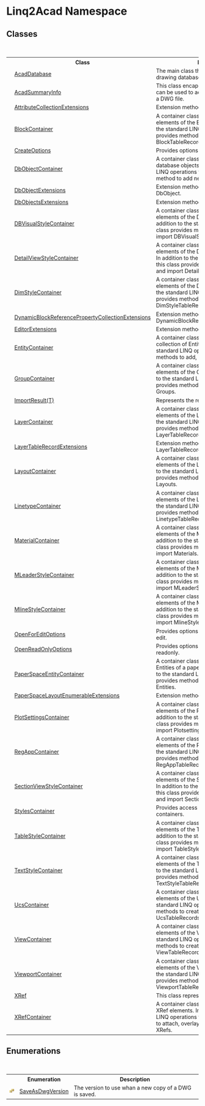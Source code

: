 # Linq2Acad Namespace

## Classes
&nbsp;<table><tr><th></th><th>Class</th><th>Description</th></tr><tr><td>![Public class](media/pubclass.gif "Public class")</td><td><a href="T_Linq2Acad_AcadDatabase.md">AcadDatabase</a></td><td>
The main class that provides access to the drawing database.</td></tr><tr><td>![Public class](media/pubclass.gif "Public class")</td><td><a href="T_Linq2Acad_AcadSummaryInfo.md">AcadSummaryInfo</a></td><td>
This class encapsulates a set of strings that can be used to add additional information to a DWG file.</td></tr><tr><td>![Public class](media/pubclass.gif "Public class")</td><td><a href="T_Linq2Acad_AttributeCollectionExtensions.md">AttributeCollectionExtensions</a></td><td>
Extension methods for AttributeCollections.</td></tr><tr><td>![Public class](media/pubclass.gif "Public class")</td><td><a href="T_Linq2Acad_BlockContainer.md">BlockContainer</a></td><td>
A container class that provides access to the elements of the Block table. In addition to the standard LINQ operations this class provides methods to create, add and import BlockTableRecords.</td></tr><tr><td>![Public class](media/pubclass.gif "Public class")</td><td><a href="T_Linq2Acad_CreateOptions.md">CreateOptions</a></td><td>
Provides options for creating a database.</td></tr><tr><td>![Public class](media/pubclass.gif "Public class")</td><td><a href="T_Linq2Acad_DbObjectContainer.md">DbObjectContainer</a></td><td>
A container class that provides access to all database objects. In addition to the standard LINQ operations this class provides a method to add newly created DBObjects.</td></tr><tr><td>![Public class](media/pubclass.gif "Public class")</td><td><a href="T_Linq2Acad_DbObjectExtensions.md">DbObjectExtensions</a></td><td>
Extension methods for instances of DbObject.</td></tr><tr><td>![Public class](media/pubclass.gif "Public class")</td><td><a href="T_Linq2Acad_DbObjectsExtensions.md">DbObjectsExtensions</a></td><td>
Extension methods for IEnumerable<DBObject>.</td></tr><tr><td>![Public class](media/pubclass.gif "Public class")</td><td><a href="T_Linq2Acad_DBVisualStyleContainer.md">DBVisualStyleContainer</a></td><td>
A container class that provides access to the elements of the DBVisualStyle dictionary. In addition to the standard LINQ operations this class provides methods to create, add and import DBVisualStyles.</td></tr><tr><td>![Public class](media/pubclass.gif "Public class")</td><td><a href="T_Linq2Acad_DetailViewStyleContainer.md">DetailViewStyleContainer</a></td><td>
A container class that provides access to the elements of the DetailViewStyle dictionary. In addition to the standard LINQ operations this class provides methods to create, add and import DetailViewStyles.</td></tr><tr><td>![Public class](media/pubclass.gif "Public class")</td><td><a href="T_Linq2Acad_DimStyleContainer.md">DimStyleContainer</a></td><td>
A container class that provides access to the elements of the DimStyle table. In addition to the standard LINQ operations this class provides methods to create, add and import DimStyleTableRecords.</td></tr><tr><td>![Public class](media/pubclass.gif "Public class")</td><td><a href="T_Linq2Acad_DynamicBlockReferencePropertyCollectionExtensions.md">DynamicBlockReferencePropertyCollectionExtensions</a></td><td>
Extension methods for DynamicBlockReferencePropertyCollections.</td></tr><tr><td>![Public class](media/pubclass.gif "Public class")</td><td><a href="T_Linq2Acad_EditorExtensions.md">EditorExtensions</a></td><td>
Extension methods for the AutoCAD Editor.</td></tr><tr><td>![Public class](media/pubclass.gif "Public class")</td><td><a href="T_Linq2Acad_EntityContainer.md">EntityContainer</a></td><td>
A container class that provides access to a collection of Entities. In addition to the standard LINQ operations this class provides methods to add, import and clear Entities.</td></tr><tr><td>![Public class](media/pubclass.gif "Public class")</td><td><a href="T_Linq2Acad_GroupContainer.md">GroupContainer</a></td><td>
A container class that provides access to the elements of the Group dictionary In addition to the standard LINQ operations this class provides methods to create, add and import Groups.</td></tr><tr><td>![Public class](media/pubclass.gif "Public class")</td><td><a href="T_Linq2Acad_ImportResult_1.md">ImportResult(T)</a></td><td>
Represents the result if an import operation.</td></tr><tr><td>![Public class](media/pubclass.gif "Public class")</td><td><a href="T_Linq2Acad_LayerContainer.md">LayerContainer</a></td><td>
A container class that provides access to the elements of the Layer table. In addition to the standard LINQ operations this class provides methods to create, add and import LayerTableRecords.</td></tr><tr><td>![Public class](media/pubclass.gif "Public class")</td><td><a href="T_Linq2Acad_LayerTableRecordExtensions.md">LayerTableRecordExtensions</a></td><td>
Extension methods for instances of LayerTableRecord.</td></tr><tr><td>![Public class](media/pubclass.gif "Public class")</td><td><a href="T_Linq2Acad_LayoutContainer.md">LayoutContainer</a></td><td>
A container class that provides access to the elements of the Layout dictionary. In addition to the standard LINQ operations this class provides methods to create, add and import Layouts.</td></tr><tr><td>![Public class](media/pubclass.gif "Public class")</td><td><a href="T_Linq2Acad_LinetypeContainer.md">LinetypeContainer</a></td><td>
A container class that provides access to the elements of the Linetype table. In addition to the standard LINQ operations this class provides methods to create, add and import LinetypeTableRecords.</td></tr><tr><td>![Public class](media/pubclass.gif "Public class")</td><td><a href="T_Linq2Acad_MaterialContainer.md">MaterialContainer</a></td><td>
A container class that provides access to the elements of the Material dictionary. In addition to the standard LINQ operations this class provides methods to create, add and import Materials.</td></tr><tr><td>![Public class](media/pubclass.gif "Public class")</td><td><a href="T_Linq2Acad_MLeaderStyleContainer.md">MLeaderStyleContainer</a></td><td>
A container class that provides access to the elements of the MLeaderStyle dictionary. In addition to the standard LINQ operations this class provides methods to create, add and import MLeaderStyles.</td></tr><tr><td>![Public class](media/pubclass.gif "Public class")</td><td><a href="T_Linq2Acad_MlineStyleContainer.md">MlineStyleContainer</a></td><td>
A container class that provides access to the elements of the MlineStyle dictionary. In addition to the standard LINQ operations this class provides methods to create, add and import MlineStyles.</td></tr><tr><td>![Public class](media/pubclass.gif "Public class")</td><td><a href="T_Linq2Acad_OpenForEditOptions.md">OpenForEditOptions</a></td><td>
Provides options for opening a database for edit.</td></tr><tr><td>![Public class](media/pubclass.gif "Public class")</td><td><a href="T_Linq2Acad_OpenReadOnlyOptions.md">OpenReadOnlyOptions</a></td><td>
Provides options for opening a database readonly.</td></tr><tr><td>![Public class](media/pubclass.gif "Public class")</td><td><a href="T_Linq2Acad_PaperSpaceEntityContainer.md">PaperSpaceEntityContainer</a></td><td>
A container class that provides access to the Entities of a paper space layout. In addition to the standard LINQ operations this class provides methods to add, import and clear Entities.</td></tr><tr><td>![Public class](media/pubclass.gif "Public class")</td><td><a href="T_Linq2Acad_PaperSpaceLayoutEnumerableExtensions.md">PaperSpaceLayoutEnumerableExtensions</a></td><td>
Extension methods for IEnumerable<PaperSpaceLayout>.</td></tr><tr><td>![Public class](media/pubclass.gif "Public class")</td><td><a href="T_Linq2Acad_PlotSettingsContainer.md">PlotSettingsContainer</a></td><td>
A container class that provides access to the elements of the PlotSettings dictionary. In addition to the standard LINQ operations this class provides methods to create, add and import Plotsettings.</td></tr><tr><td>![Public class](media/pubclass.gif "Public class")</td><td><a href="T_Linq2Acad_RegAppContainer.md">RegAppContainer</a></td><td>
A container class that provides access to the elements of the RegApp table. In addition to the standard LINQ operations this class provides methods to create, add and import RegAppTableRecords.</td></tr><tr><td>![Public class](media/pubclass.gif "Public class")</td><td><a href="T_Linq2Acad_SectionViewStyleContainer.md">SectionViewStyleContainer</a></td><td>
A container class that provides access to the elements of the SectionViewStyle dictionary. In addition to the standard LINQ operations this class provides methods to create, add and import SectionViewStyles.</td></tr><tr><td>![Public class](media/pubclass.gif "Public class")</td><td><a href="T_Linq2Acad_StylesContainer.md">StylesContainer</a></td><td>
Provides access to all style related containers.</td></tr><tr><td>![Public class](media/pubclass.gif "Public class")</td><td><a href="T_Linq2Acad_TableStyleContainer.md">TableStyleContainer</a></td><td>
A container class that provides access to the elements of the TableStyle dictionary. In addition to the standard LINQ operations this class provides methods to create, add and import TableStyles.</td></tr><tr><td>![Public class](media/pubclass.gif "Public class")</td><td><a href="T_Linq2Acad_TextStyleContainer.md">TextStyleContainer</a></td><td>
A container class that provides access to the elements of the TextStyle table. In addition to the standard LINQ operations this class provides methods to create, add and import TextStyleTableRecords.</td></tr><tr><td>![Public class](media/pubclass.gif "Public class")</td><td><a href="T_Linq2Acad_UcsContainer.md">UcsContainer</a></td><td>
A container class that provides access to the elements of the Ucs table. In addition to the standard LINQ operations this class provides methods to create, add and import UcsTableRecords.</td></tr><tr><td>![Public class](media/pubclass.gif "Public class")</td><td><a href="T_Linq2Acad_ViewContainer.md">ViewContainer</a></td><td>
A container class that provides access to the elements of the View table. In addition to the standard LINQ operations this class provides methods to create, add and import ViewTableRecords.</td></tr><tr><td>![Public class](media/pubclass.gif "Public class")</td><td><a href="T_Linq2Acad_ViewportContainer.md">ViewportContainer</a></td><td>
A container class that provides access to the elements of the Viewport table. In addition to the standard LINQ operations this class provides methods to create, add and import ViewportTableRecords.</td></tr><tr><td>![Public class](media/pubclass.gif "Public class")</td><td><a href="T_Linq2Acad_XRef.md">XRef</a></td><td>
This class represents an XRef.</td></tr><tr><td>![Public class](media/pubclass.gif "Public class")</td><td><a href="T_Linq2Acad_XRefContainer.md">XRefContainer</a></td><td>
A container class that provides access to all XRef elements. In addition to the standard LINQ operations this class provides methods to attach, overlay, resolve, reload and unload XRefs.</td></tr></table>

## Enumerations
&nbsp;<table><tr><th></th><th>Enumeration</th><th>Description</th></tr><tr><td>![Public enumeration](media/pubenumeration.gif "Public enumeration")</td><td><a href="T_Linq2Acad_SaveAsDwgVersion.md">SaveAsDwgVersion</a></td><td>
The version to use whan a new copy of a DWG is saved.</td></tr></table>&nbsp;
